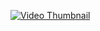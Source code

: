 [![Video Thumbnail](https://github.com/AITTCOIN/AITTCOIN/assets/161400084/14b4348f-9381-48bc-9b43-087a80f1568e)](https://github.com/AITTCOIN/AITTCOIN/assets/161400084/8ec4be87-5901-4b00-bf68-fb3c85730937)

